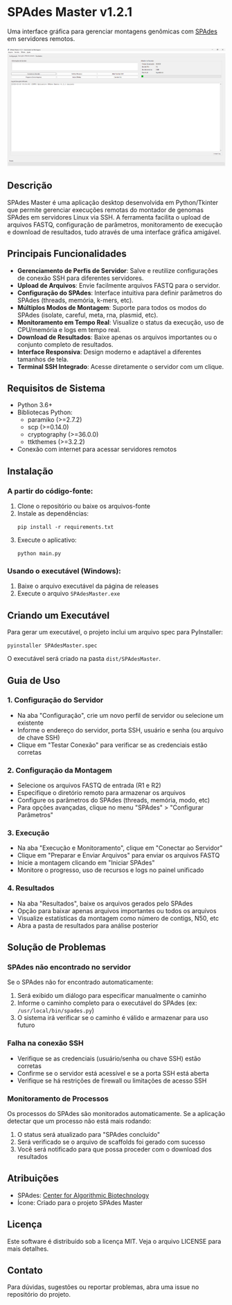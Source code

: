 # SPAdes Master v1.2.1

Uma interface gráfica para gerenciar montagens genômicas com [SPAdes](https://github.com/ablab/spades) em servidores remotos.

![SPAdes Master Screenshot](media/spades_master_screenshot.png)

## Descrição

SPAdes Master é uma aplicação desktop desenvolvida em Python/Tkinter que permite gerenciar execuções remotas do montador de genomas SPAdes em servidores Linux via SSH. A ferramenta facilita o upload de arquivos FASTQ, configuração de parâmetros, monitoramento de execução e download de resultados, tudo através de uma interface gráfica amigável.

## Principais Funcionalidades

- **Gerenciamento de Perfis de Servidor**: Salve e reutilize configurações de conexão SSH para diferentes servidores.
- **Upload de Arquivos**: Envie facilmente arquivos FASTQ para o servidor.
- **Configuração do SPAdes**: Interface intuitiva para definir parâmetros do SPAdes (threads, memória, k-mers, etc).
- **Múltiplos Modos de Montagem**: Suporte para todos os modos do SPAdes (isolate, careful, meta, rna, plasmid, etc).
- **Monitoramento em Tempo Real**: Visualize o status da execução, uso de CPU/memória e logs em tempo real.
- **Download de Resultados**: Baixe apenas os arquivos importantes ou o conjunto completo de resultados.
- **Interface Responsiva**: Design moderno e adaptável a diferentes tamanhos de tela.
- **Terminal SSH Integrado**: Acesse diretamente o servidor com um clique.

## Requisitos de Sistema

- Python 3.6+
- Bibliotecas Python:
  - paramiko (>=2.7.2)
  - scp (>=0.14.0)
  - cryptography (>=36.0.0)
  - ttkthemes (>=3.2.2)
- Conexão com internet para acessar servidores remotos

## Instalação

### A partir do código-fonte:

1. Clone o repositório ou baixe os arquivos-fonte
2. Instale as dependências:
   ```
   pip install -r requirements.txt
   ```
3. Execute o aplicativo:
   ```
   python main.py
   ```

### Usando o executável (Windows):

1. Baixe o arquivo executável da página de releases
2. Execute o arquivo `SPAdesMaster.exe`

## Criando um Executável

Para gerar um executável, o projeto inclui um arquivo spec para PyInstaller:

```
pyinstaller SPAdesMaster.spec
```

O executável será criado na pasta `dist/SPAdesMaster`.

## Guia de Uso

### 1. Configuração do Servidor

- Na aba "Configuração", crie um novo perfil de servidor ou selecione um existente
- Informe o endereço do servidor, porta SSH, usuário e senha (ou arquivo de chave SSH)
- Clique em "Testar Conexão" para verificar se as credenciais estão corretas

### 2. Configuração da Montagem

- Selecione os arquivos FASTQ de entrada (R1 e R2)
- Especifique o diretório remoto para armazenar os arquivos
- Configure os parâmetros do SPAdes (threads, memória, modo, etc)
- Para opções avançadas, clique no menu "SPAdes" > "Configurar Parâmetros"

### 3. Execução

- Na aba "Execução e Monitoramento", clique em "Conectar ao Servidor"
- Clique em "Preparar e Enviar Arquivos" para enviar os arquivos FASTQ
- Inicie a montagem clicando em "Iniciar SPAdes"
- Monitore o progresso, uso de recursos e logs no painel unificado

### 4. Resultados

- Na aba "Resultados", baixe os arquivos gerados pelo SPAdes
- Opção para baixar apenas arquivos importantes ou todos os arquivos
- Visualize estatísticas da montagem como número de contigs, N50, etc
- Abra a pasta de resultados para análise posterior

## Solução de Problemas

### SPAdes não encontrado no servidor

Se o SPAdes não for encontrado automaticamente:
1. Será exibido um diálogo para especificar manualmente o caminho
2. Informe o caminho completo para o executável do SPAdes (ex: `/usr/local/bin/spades.py`)
3. O sistema irá verificar se o caminho é válido e armazenar para uso futuro

### Falha na conexão SSH

- Verifique se as credenciais (usuário/senha ou chave SSH) estão corretas
- Confirme se o servidor está acessível e se a porta SSH está aberta
- Verifique se há restrições de firewall ou limitações de acesso SSH

### Monitoramento de Processos

Os processos do SPAdes são monitorados automaticamente. Se a aplicação detectar que um processo não está mais rodando:
1. O status será atualizado para "SPAdes concluído"
2. Será verificado se o arquivo de scaffolds foi gerado com sucesso
3. Você será notificado para que possa proceder com o download dos resultados

## Atribuições

- SPAdes: [Center for Algorithmic Biotechnology](http://cab.spbu.ru/software/spades/)
- Ícone: Criado para o projeto SPAdes Master

## Licença

Este software é distribuído sob a licença MIT. Veja o arquivo LICENSE para mais detalhes.

## Contato

Para dúvidas, sugestões ou reportar problemas, abra uma issue no repositório do projeto.
